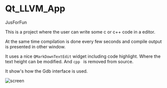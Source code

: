 # Qt_LLVM_App
JusForFun

This is a project where the user can write some c or c++ code in a editor. 

At the same time compilation is done every few seconds and compile output is presented in other window.

It uses a nice `QMarkDownTextEdit` widget including code highlight. Where the text height can be modified. And ```cpp ``` is removed from source.

It show's how the Gdb interface is used.

![screen](https://user-images.githubusercontent.com/44880102/165961842-f17f107e-a1a7-45ad-8af4-58084632e475.jpg)
